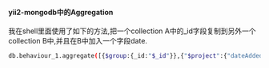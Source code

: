 #### yii2-mongodb中的Aggregation

我在shell里面使用了如下的方法,把一个collection A中的_id字段复制到另外一个collection B中,并且在B中加入一个字段date.

```bash
db.behaviour_1.aggregate([{$group:{_id:"$_id"}},{"$project":{"dateAdded":new Date()}},{$out:"analytics_queue"}])
```